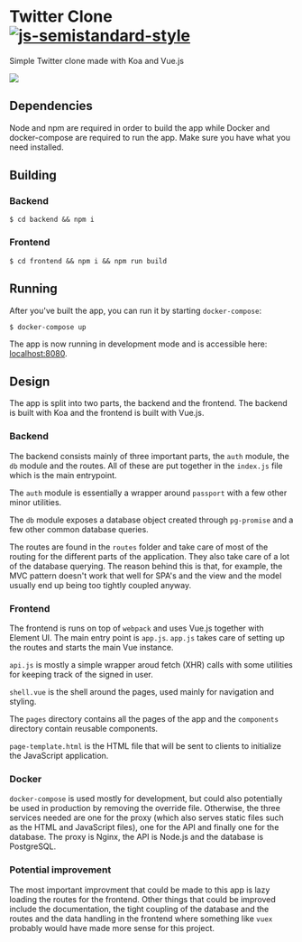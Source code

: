 # Twitter Clone [![js-semistandard-style](https://img.shields.io/badge/code%20style-semistandard-brightgreen.svg?style=flat-square)](https://github.com/Flet/semistandard)
Simple Twitter clone made with Koa and Vue.js

![](https://i.imgur.com/jp5Sb7W.png)

## Dependencies
Node and npm are required in order to build the app while Docker and docker-compose are required to run the app. Make sure you have what you need installed.

## Building

### Backend
```
$ cd backend && npm i
```

### Frontend
```
$ cd frontend && npm i && npm run build
```

## Running
After you've built the app, you can run it by starting `docker-compose`:
```
$ docker-compose up
```
The app is now running in development mode and is accessible here: [localhost:8080]().

## Design
The app is split into two parts, the backend and the frontend. The backend is built with Koa and the frontend is built with Vue.js.

### Backend
The backend consists mainly of three important parts, the `auth` module, the `db` module and the routes. All of these are put together in the `index.js` file which is the main entrypoint.

The `auth` module is essentially a wrapper around `passport` with a few other minor utilities.

The `db` module exposes a database object created through `pg-promise` and a few other common database queries.

The routes are found in the `routes` folder and take care of most of the routing for the different parts of the application. They also take care of a lot of the database querying. The reason behind this is that, for example, the MVC pattern doesn't work that well for SPA's and the view and the model usually end up being too tightly coupled anyway.

### Frontend
The frontend is runs on top of `webpack` and uses Vue.js together with Element UI. The main entry point is `app.js`. `app.js` takes care of setting up the routes and starts the main Vue instance.

`api.js` is mostly a simple wrapper aroud fetch (XHR) calls with some utilities for keeping track of the signed in user.

`shell.vue` is the shell around the pages, used mainly for navigation and styling.

The `pages` directory contains all the pages of the app and the `components` directory contain reusable components.

`page-template.html` is the HTML file that will be sent to clients to initialize the JavaScript application.

### Docker
`docker-compose` is used mostly for development, but could also potentially be used in production by removing the override file. Otherwise, the three services needed are one for the proxy (which also serves static files such as the HTML and JavaScript files), one for the API and finally one for the database. The proxy is Nginx, the API is Node.js and the database is PostgreSQL.

### Potential improvement
The most important improvment that could be made to this app is lazy loading the routes for the frontend. Other things that could be improved include the documentation, the tight coupling of the database and the routes and the data handling in the frontend where something like `vuex` probably would have made more sense for this project.
